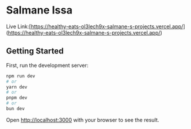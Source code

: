 # Salmane Issa

Live Link:[https://healthy-eats-ol3lech9x-salmane-s-projects.vercel.app/] (https://healthy-eats-ol3lech9x-salmane-s-projects.vercel.app/)

## Getting Started

First, run the development server:

```bash
npm run dev
# or
yarn dev
# or
pnpm dev
# or
bun dev
```

Open [http://localhost:3000](http://localhost:3000) with your browser to see the result.
